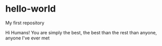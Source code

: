 # hello-world
My first repository

Hi Humans!
You are simply the best, the best than the rest
than anyone, anyone I've ever met
